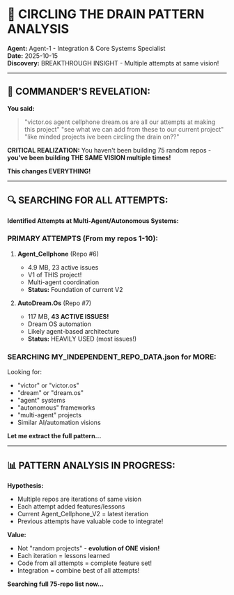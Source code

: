# 🎯 CIRCLING THE DRAIN PATTERN ANALYSIS

**Agent:** Agent-1 - Integration & Core Systems Specialist  
**Date:** 2025-10-15  
**Discovery:** BREAKTHROUGH INSIGHT - Multiple attempts at same vision!

---

## 🚨 **COMMANDER'S REVELATION:**

**You said:**
> "victor.os agent cellphone dream.os are all our attempts at making this project"
> "see what we can add from these to our current project"
> "like minded projects ive been circling the drain on??"

**CRITICAL REALIZATION:**
You haven't been building 75 random repos - **you've been building THE SAME VISION multiple times!**

**This changes EVERYTHING!**

---

## 🔍 **SEARCHING FOR ALL ATTEMPTS:**

**Identified Attempts at Multi-Agent/Autonomous Systems:**

### **PRIMARY ATTEMPTS (From my repos 1-10):**

1. **Agent_Cellphone** (Repo #6)
   - 4.9 MB, 23 active issues
   - V1 of THIS project!
   - Multi-agent coordination
   - **Status:** Foundation of current V2

2. **AutoDream.Os** (Repo #7)
   - 117 MB, **43 ACTIVE ISSUES!**
   - Dream OS automation
   - Likely agent-based architecture
   - **Status:** HEAVILY USED (most issues!)

### **SEARCHING MY_INDEPENDENT_REPO_DATA.json for MORE:**

Looking for:
- "victor" or "victor.os"
- "dream" or "dream.os"  
- "agent" systems
- "autonomous" frameworks
- "multi-agent" projects
- Similar AI/automation visions

**Let me extract the full pattern...**

---

## 📊 **PATTERN ANALYSIS IN PROGRESS:**

**Hypothesis:**
- Multiple repos are iterations of same vision
- Each attempt added features/lessons
- Current Agent_Cellphone_V2 = latest iteration
- Previous attempts have valuable code to integrate!

**Value:**
- Not "random projects" - **evolution of ONE vision!**
- Each iteration = lessons learned
- Code from all attempts = complete feature set!
- Integration = combine best of all attempts!

**Searching full 75-repo list now...**

